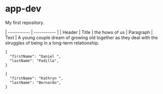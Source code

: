 # app-dev
My first repository.

| ----------- | ----------- |
| Header | Title |
the hows of us
| Paragraph | Text |
A young couple dream of growing old together as they deal with the struggles of being in a long-term relationship.

```
{
  "firstName": "Daniel ",
  "lastName": "Padilla",
}
```
```
{
  "firstName": "Kathryn ",
  "lastName": "Bernardo",
}
```

